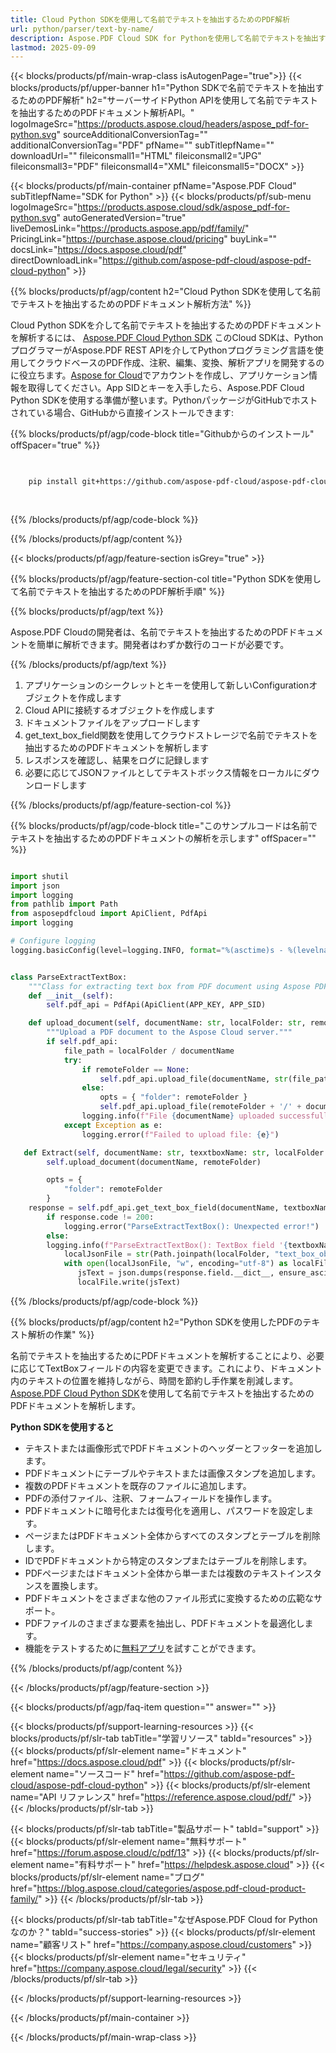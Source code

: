 ```yaml
---
title: Cloud Python SDKを使用して名前でテキストを抽出するためのPDF解析
url: python/parser/text-by-name/
description: Aspose.PDF Cloud SDK for Pythonを使用して名前でテキストを抽出するためのPDFファイルを解析します。発見性とインデックス作成を向上させます。
lastmod: 2025-09-09
---
```


{{< blocks/products/pf/main-wrap-class isAutogenPage="true">}}
{{< blocks/products/pf/upper-banner h1="Python SDKで名前でテキストを抽出するためのPDF解析" h2="サーバーサイドPython APIを使用して名前でテキストを抽出するためのPDFドキュメント解析API。" logoImageSrc="https://products.aspose.cloud/headers/aspose_pdf-for-python.svg" sourceAdditionalConversionTag="" additionalConversionTag="PDF" pfName="" subTitlepfName="" downloadUrl="" fileiconsmall1="HTML" fileiconsmall2="JPG" fileiconsmall3="PDF" fileiconsmall4="XML" fileiconsmall5="DOCX" >}}

{{< blocks/products/pf/main-container pfName="Aspose.PDF Cloud" subTitlepfName="SDK for Python" >}}
{{< blocks/products/pf/sub-menu logoImageSrc="https://products.aspose.cloud/sdk/aspose_pdf-for-python.svg"
autoGeneratedVersion="true"
liveDemosLink="https://products.aspose.app/pdf/family/" PricingLink="https://purchase.aspose.cloud/pricing" buyLink="" docsLink="https://docs.aspose.cloud/pdf"  directDownloadLink="https://github.com/aspose-pdf-cloud/aspose-pdf-cloud-python" >}}

{{% blocks/products/pf/agp/content h2="Cloud Python SDKを使用して名前でテキストを抽出するためのPDFドキュメント解析方法" %}}

Cloud Python SDKを介して名前でテキストを抽出するためのPDFドキュメントを解析するには、
[Aspose.PDF Cloud Python SDK](https://products.aspose.cloud/pdf/python/)
このCloud SDKは、PythonプログラマーがAspose.PDF REST APIを介してPythonプログラミング言語を使用してクラウドベースのPDF作成、注釈、編集、変換、解析アプリを開発するのに役立ちます。[Aspose for Cloud](https://dashboard.aspose.cloud/#/apps)でアカウントを作成し、アプリケーション情報を取得してください。App SIDとキーを入手したら、Aspose.PDF Cloud Python SDKを使用する準備が整います。PythonパッケージがGitHubでホストされている場合、GitHubから直接インストールできます:

{{% blocks/products/pf/agp/code-block title="Githubからのインストール" offSpacer="true" %}}

```bash

     
    pip install git+https://github.com/aspose-pdf-cloud/aspose-pdf-cloud-python.git
     
     

```

{{% /blocks/products/pf/agp/code-block %}}

{{% /blocks/products/pf/agp/content %}}

{{< blocks/products/pf/agp/feature-section isGrey="true" >}}

{{% blocks/products/pf/agp/feature-section-col title="Python SDKを使用して名前でテキストを抽出するためのPDF解析手順" %}}

{{% blocks/products/pf/agp/text %}}

Aspose.PDF Cloudの開発者は、名前でテキストを抽出するためのPDFドキュメントを簡単に解析できます。開発者はわずか数行のコードが必要です。

{{% /blocks/products/pf/agp/text %}}

1. アプリケーションのシークレットとキーを使用して新しいConfigurationオブジェクトを作成します
1. Cloud APIに接続するオブジェクトを作成します
1. ドキュメントファイルをアップロードします
1. get_text_box_field関数を使用してクラウドストレージで名前でテキストを抽出するためのPDFドキュメントを解析します
1. レスポンスを確認し、結果をログに記録します
1. 必要に応じてJSONファイルとしてテキストボックス情報をローカルにダウンロードします

{{% /blocks/products/pf/agp/feature-section-col %}}

{{% blocks/products/pf/agp/code-block title="このサンプルコードは名前でテキストを抽出するためのPDFドキュメントの解析を示します" offSpacer="" %}}

```python

import shutil
import json
import logging
from pathlib import Path
from asposepdfcloud import ApiClient, PdfApi
import logging

# Configure logging
logging.basicConfig(level=logging.INFO, format="%(asctime)s - %(levelname)s - %(message)s")


class ParseExtractTextBox:
    """Class for extracting text box from PDF document using Aspose PDF Cloud API."""
    def __init__(self):
        self.pdf_api = PdfApi(ApiClient(APP_KEY, APP_SID)

    def upload_document(self, documentName: str, localFolder: str, remoteFolder: str):
        """Upload a PDF document to the Aspose Cloud server."""
        if self.pdf_api:
            file_path = localFolder / documentName
            try:
                if remoteFolder == None:
                    self.pdf_api.upload_file(documentName, str(file_path))
                else:
                    opts = { "folder": remoteFolder }
                    self.pdf_api.upload_file(remoteFolder + '/' + documentName, file_path)
                logging.info(f"File {documentName} uploaded successfully.")
            except Exception as e:
                logging.error(f"Failed to upload file: {e}")

   def Extract(self, documentName: str, texxtboxName: str, localFolder: Path, remoteFolder: Path):
        self.upload_document(documentName, remoteFolder)

        opts = {
            "folder": remoteFolder
        }
	response = self.pdf_api.get_text_box_field(documentName, textboxName, **opts)
        if response.code != 200:
            logging.error("ParseExtractTextBox(): Unexpected error!")
        else:
	    logging.info(f"ParseExtractTextBox(): TextBox field '{textboxName}' successfully extracted from the document '{documentName}'.")
            localJsonFile = str(Path.joinpath(localFolder, "text_box_objects.json"))
            with open(localJsonFile, "w", encoding="utf-8") as localFile:            
               jsText = json.dumps(response.field.__dict__, ensure_ascii=False, default=str, indent=4)
               localFile.write(jsText)

```

{{% /blocks/products/pf/agp/code-block %}}

{{% blocks/products/pf/agp/content h2="Python SDKを使用したPDFのテキスト解析の作業" %}}

名前でテキストを抽出するためにPDFドキュメントを解析することにより、必要に応じてTextBoxフィールドの内容を変更できます。これにより、ドキュメント内のテキストの位置を維持しながら、時間を節約し手作業を削減します。
[Aspose.PDF Cloud Python SDK](https://products.aspose.cloud/pdf/python/)を使用して名前でテキストを抽出するためのPDFドキュメントを解析します。

**Python SDKを使用すると**

+ テキストまたは画像形式でPDFドキュメントのヘッダーとフッターを追加します。
+ PDFドキュメントにテーブルやテキストまたは画像スタンプを追加します。
+ 複数のPDFドキュメントを既存のファイルに追加します。
+ PDFの添付ファイル、注釈、フォームフィールドを操作します。
+ PDFドキュメントに暗号化または復号化を適用し、パスワードを設定します。
+ ページまたはPDFドキュメント全体からすべてのスタンプとテーブルを削除します。
+ IDでPDFドキュメントから特定のスタンプまたはテーブルを削除します。
+ PDFページまたはドキュメント全体から単一または複数のテキストインスタンスを置換します。
+ PDFドキュメントをさまざまな他のファイル形式に変換するための広範なサポート。
+ PDFファイルのさまざまな要素を抽出し、PDFドキュメントを最適化します。
+ 機能をテストするために[無料アプリ](https://products.aspose.app/pdf/)を試すことができます。

{{% /blocks/products/pf/agp/content %}}

{{< /blocks/products/pf/agp/feature-section >}}

{{< blocks/products/pf/agp/faq-item question="" answer="" >}}

{{< blocks/products/pf/support-learning-resources >}}
{{< blocks/products/pf/slr-tab tabTitle="学習リソース" tabId="resources" >}}
{{< blocks/products/pf/slr-element name="ドキュメント" href="https://docs.aspose.cloud/pdf" >}}
{{< blocks/products/pf/slr-element name="ソースコード" href="https://github.com/aspose-pdf-cloud/aspose-pdf-cloud-python" >}}
{{< blocks/products/pf/slr-element name="API リファレンス" href="https://reference.aspose.cloud/pdf/" >}}
{{< /blocks/products/pf/slr-tab >}}

{{< blocks/products/pf/slr-tab tabTitle="製品サポート" tabId="support" >}}
{{< blocks/products/pf/slr-element name="無料サポート" href="https://forum.aspose.cloud/c/pdf/13" >}}
{{< blocks/products/pf/slr-element name="有料サポート" href="https://helpdesk.aspose.cloud" >}}
{{< blocks/products/pf/slr-element name="ブログ" href="https://blog.aspose.cloud/categories/aspose.pdf-cloud-product-family/" >}}
{{< /blocks/products/pf/slr-tab >}}

{{< blocks/products/pf/slr-tab tabTitle="なぜAspose.PDF Cloud for Pythonなのか？" tabId="success-stories" >}}
{{< blocks/products/pf/slr-element name="顧客リスト" href="https://company.aspose.cloud/customers" >}}
{{< blocks/products/pf/slr-element name="セキュリティ" href="https://company.aspose.cloud/legal/security" >}}
{{< /blocks/products/pf/slr-tab >}}

{{< /blocks/products/pf/support-learning-resources >}}

{{< /blocks/products/pf/main-container >}}

{{< /blocks/products/pf/main-wrap-class >}}



